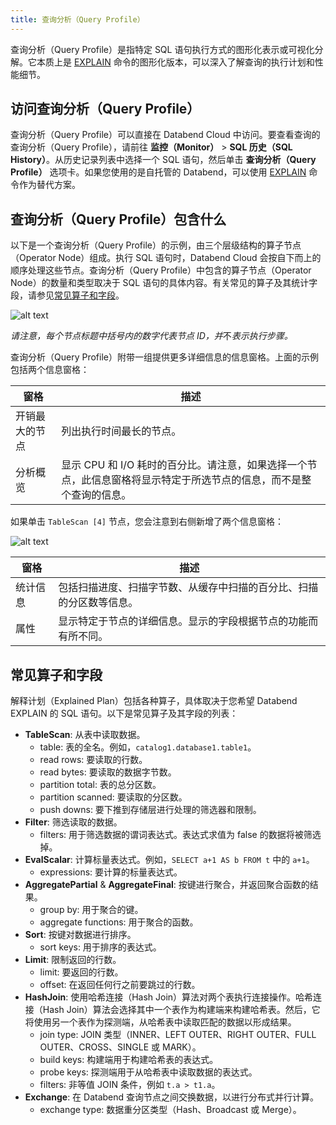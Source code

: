```yaml
---
title: 查询分析（Query Profile）
---
```


查询分析（Query Profile）是指特定 SQL 语句执行方式的图形化表示或可视化分解。它本质上是 [EXPLAIN](/sql/sql-commands/explain-cmds/explain) 命令的图形化版本，可以深入了解查询的执行计划和性能细节。

## 访问查询分析（Query Profile）

查询分析（Query Profile）可以直接在 Databend Cloud 中访问。要查看查询的查询分析（Query Profile），请前往 **监控（Monitor）** > **SQL 历史（SQL History）**。从历史记录列表中选择一个 SQL 语句，然后单击 **查询分析（Query Profile）** 选项卡。如果您使用的是自托管的 Databend，可以使用 [EXPLAIN](/sql/sql-commands/explain-cmds/explain) 命令作为替代方案。

## 查询分析（Query Profile）包含什么

以下是一个查询分析（Query Profile）的示例，由三个层级结构的算子节点（Operator Node）组成。执行 SQL 语句时，Databend Cloud 会按自下而上的顺序处理这些节点。查询分析（Query Profile）中包含的算子节点（Operator Node）的数量和类型取决于 SQL 语句的具体内容。有关常见的算子及其统计字段，请参见[常见算子和字段](#common-operators--fields)。

![alt text](/img/cloud/query-profile-1.png)

*请注意，每个节点标题中括号内的数字代表节点 ID，并*不*表示执行步骤。*

查询分析（Query Profile）附带一组提供更多详细信息的信息窗格。上面的示例包括两个信息窗格：

| 窗格                 | 描述                                                                                                                                                                                           |
| -------------------- | ---------------------------------------------------------------------------------------------------------------------------------------------------------------------------------------------- |
| 开销最大的节点       | 列出执行时间最长的节点。                                                                                                                                                                       |
| 分析概览             | 显示 CPU 和 I/O 耗时的百分比。请注意，如果选择一个节点，此信息窗格将显示特定于所选节点的信息，而不是整个查询的信息。                                                                           |

如果单击 `TableScan [4]` 节点，您会注意到右侧新增了两个信息窗格：

![alt text](/img/cloud/query-profile-2.png)

| 窗格       | 描述                                                                                                       |
| ---------- | ---------------------------------------------------------------------------------------------------------- |
| 统计信息   | 包括扫描进度、扫描字节数、从缓存中扫描的百分比、扫描的分区数等信息。                                         |
| 属性       | 显示特定于节点的详细信息。显示的字段根据节点的功能而有所不同。                                             |

## 常见算子和字段

解释计划（Explained Plan）包括各种算子，具体取决于您希望 Databend EXPLAIN 的 SQL 语句。以下是常见算子及其字段的列表：

* **TableScan**: 从表中读取数据。
    - table: 表的全名。例如，`catalog1.database1.table1`。
    - read rows: 要读取的行数。
    - read bytes: 要读取的数据字节数。
    - partition total: 表的总分区数。
    - partition scanned: 要读取的分区数。
    - push downs: 要下推到存储层进行处理的筛选器和限制。
* **Filter**: 筛选读取的数据。
    - filters: 用于筛选数据的谓词表达式。表达式求值为 false 的数据将被筛选掉。
* **EvalScalar**: 计算标量表达式。例如，`SELECT a+1 AS b FROM t` 中的 `a+1`。
    - expressions: 要计算的标量表达式。
* **AggregatePartial** & **AggregateFinal**: 按键进行聚合，并返回聚合函数的结果。
    - group by: 用于聚合的键。
    - aggregate functions: 用于聚合的函数。
* **Sort**: 按键对数据进行排序。
    - sort keys: 用于排序的表达式。
* **Limit**: 限制返回的行数。
    - limit: 要返回的行数。
    - offset: 在返回任何行之前要跳过的行数。
* **HashJoin**: 使用哈希连接（Hash Join）算法对两个表执行连接操作。哈希连接（Hash Join）算法会选择其中一个表作为构建端来构建哈希表。然后，它将使用另一个表作为探测端，从哈希表中读取匹配的数据以形成结果。
    - join type: JOIN 类型（INNER、LEFT OUTER、RIGHT OUTER、FULL OUTER、CROSS、SINGLE 或 MARK）。
    - build keys: 构建端用于构建哈希表的表达式。
    - probe keys: 探测端用于从哈希表中读取数据的表达式。
    - filters: 非等值 JOIN 条件，例如 `t.a > t1.a`。
* **Exchange**: 在 Databend 查询节点之间交换数据，以进行分布式并行计算。
    - exchange type: 数据重分区类型（Hash、Broadcast 或 Merge）。
